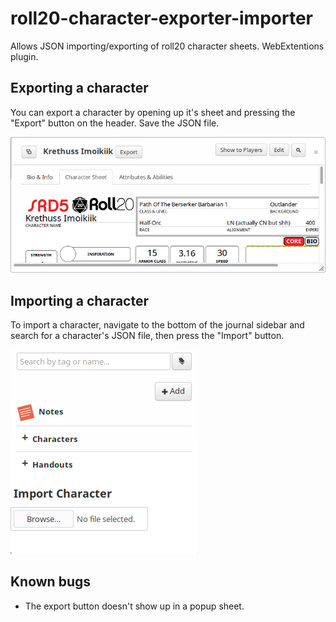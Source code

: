 # roll20-character-exporter-importer
Allows JSON importing/exporting of roll20 character sheets. WebExtentions plugin.

## Exporting a character
You can export a character by opening up it's sheet and pressing the "Export" button on the header. 
Save the JSON file.

![img](export.png)

## Importing a character
To import a character, navigate to the bottom of the journal sidebar and search for a character's JSON file, then press the "Import" button.

![img](import.png)

## Known bugs
* The export button doesn't show up in a popup sheet.
